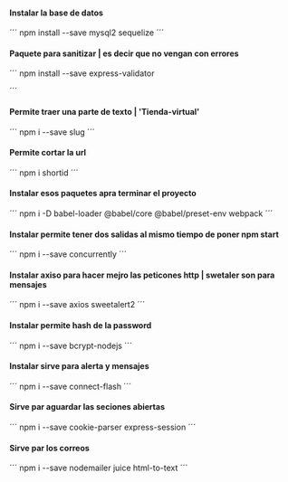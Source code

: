 #### Instalar la base de datos

´´´
npm install --save mysql2 sequelize
´´´

#### Paquete para sanitizar | es decir que no vengan con errores

´´´
npm install --save express-validator

´´´

#### Permite traer una parte de texto | 'Tienda-virtual'

´´´
npm i --save slug
´´´

#### Permite cortar la url

´´´
npm i shortid
´´´

#### Instalar esos paquetes apra terminar el proyecto

´´´
npm i -D babel-loader @babel/core @babel/preset-env webpack
´´´

#### Instalar permite tener dos salidas al mismo tiempo de poner npm start

´´´
npm i --save concurrently
´´´

#### Instalar axiso para hacer mejro las peticones http | swetaler son para mensajes

´´´
npm i --save axios sweetalert2
´´´

#### Instalar permite hash de la password

´´´
npm i --save bcrypt-nodejs
´´´

#### Instalar sirve para alerta y mensajes

´´´
npm i --save connect-flash
´´´

#### Sirve par aguardar las seciones abiertas

´´´
npm i --save cookie-parser express-session
´´´

#### Sirve par los correos

´´´
npm i --save nodemailer juice html-to-text
´´´
